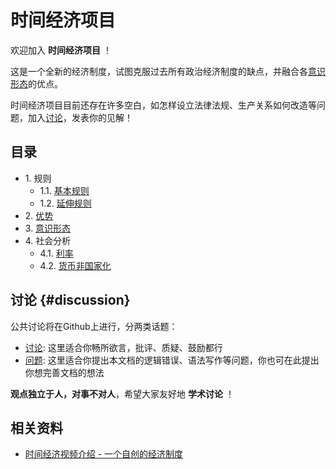 # 时间经济项目

欢迎加入 **时间经济项目** ！

这是一个全新的经济制度，试图克服过去所有政治经济制度的缺点，并融合各[意识形态](3.意识形态.md)的优点。

时间经济项目目前还存在许多空白，如怎样设立法律法规、生产关系如何改造等问题，加入[讨论](#discussion)，发表你的见解！

## 目录

- 1\. 规则
    - 1\.1\. [基本规则](1.规则/1.1.基本规则.md)
    - 1\.2\. [延伸规则](1.规则/1.2.延伸规则.md)
- 2\. [优势](2.优势.md)
- 3\. [意识形态](3.意识形态.md)
- 4\. 社会分析
    - 4.1\. [利率](4.社会分析/4.1.利率.md)
    - 4.2\. [货币非国家化](4.社会分析/4.2.货币非国家化.md)

## 讨论 {#discussion}

公共讨论将在Github上进行，分两类话题：

- [讨论](https://github.com/cheanus/timesystem/discussions): 这里适合你畅所欲言，批评、质疑、鼓励都行
- [问题](https://github.com/cheanus/timesystem/issues): 这里适合你提出本文档的逻辑错误、语法写作等问题，你也可在此提出你想完善文档的想法

**观点独立于人，对事不对人**，希望大家友好地 **学术讨论** ！

## 相关资料

- [时间经济视频介绍 - 一个自创的经济制度](https://www.bilibili.com/video/BV1K2bhzWEb3)
